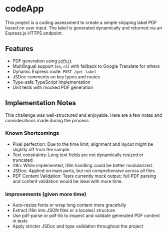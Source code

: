 # codeApp


This project is a coding assessment to create a simple shipping label PDF based on user input. The label is generated dynamically and returned via an Express.js HTTPS endpoint.


## Features

- PDF generation using [`pdfkit`](https://github.com/foliojs/pdfkit)
- Multilingual support (`en`, `nl`) with fallback to Google Translate for others
- Dynamic Express route: `POST /get-label`
- JSDoc comments on key types and routes
- Type-safe TypeScript implementation
- Unit tests with mocked PDF generation

## Implementation Notes

This challenge was well-structured and enjoyable. Here are a few notes and considerations made during the process:

### Known Shortcomings

- Pixel perfection: Due to the time limit, alignment and layout might be slightly off from the sample.
- Text constraints: Long text fields are not dynamically resized or truncated.
- i18n: While implemented, i18n handling could be better modularized.
- JSDoc: Applied on main parts, but not comprehensive across all files.
- PDF Content Validation: Tests currently mock output; full PDF parsing and content validation would be ideal with more time.

### Improvements (given more time)
- Auto-resize fonts or wrap long content more gracefully
- Extract i18n into JSON files or a locales/ structure
- Use pdf-parse or pdf-lib to inspect and validate generated PDF content in tests
- Apply stricter JSDoc and type validation throughout the project